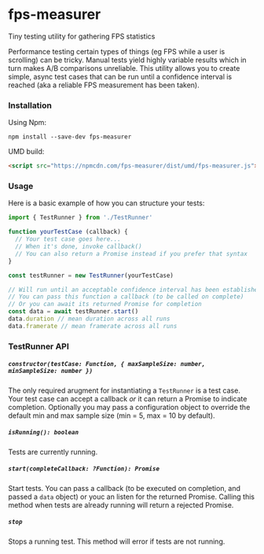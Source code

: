 # fps-measurer

Tiny testing utility for gathering FPS statistics

Performance testing certain types of things (eg FPS while a user is scrolling) can be tricky.
Manual tests yield highly variable results which in turn makes A/B comparisons unreliable.
This utility allows you to create simple, async test cases that can be run until a confidence interval is reached (aka a reliable FPS measurement has been taken).

### Installation
Using Npm:
```
npm install --save-dev fps-measurer
```
UMD build:
```html
<script src="https://npmcdn.com/fps-measurer/dist/umd/fps-measurer.js"></script>
```
### Usage
Here is a basic example of how you can structure your tests:

```js
import { TestRunner } from './TestRunner'

function yourTestCase (callback) {
  // Your test case goes here...
  // When it's done, invoke callback()
  // You can also return a Promise instead if you prefer that syntax
}

const testRunner = new TestRunner(yourTestCase)

// Will run until an acceptable confidence interval has been established.
// You can pass this function a callback (to be called on complete)
// Or you can await its returned Promise for completion
const data = await testRunner.start()
data.duration // mean duration across all runs
data.framerate // mean framerate across all runs
```

### TestRunner API

##### `constructor(testCase: Function, { maxSampleSize: number, minSampleSize: number })`
The only required arugment for instantiating a `TestRunner` is a test case.
Your test case can accept a callback _or_ it can return a Promise to indicate completion.
Optionally you may pass a configuration object to override the default min and max sample size (min = 5, max = 10 by default).

##### `isRunning(): boolean`
Tests are currently running.

##### `start(completeCallback: ?Function): Promise`
Start tests.
You can pass a callback (to be executed on completion, and passed a `data` object) or youc an listen for the returned Promise.
Calling this method when tests are already running will return a rejected Promise.

##### `stop`
Stops a running test.
This method will error if tests are not running.
